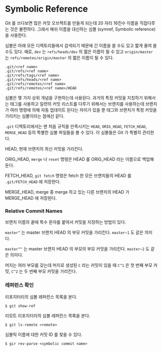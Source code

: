 # Symbolic Reference

Git 를 쓰다보면 많은 커밋 오브젝트를 만들게 되는데 20 자리 16진수 이름을 직접다루는 것은 불편하다.
그래서 해쉬 이름을 대신하는 심볼 (symref, Symbolic reference) 을 사용한다.

심볼은 아래 모든 디렉토리들에서 검색되기 때문에 긴 이름을 쓸 수도 있고 짧게 줄여 쓸 수도 있다.
예로, `dev` 는 `refs/heads/dev` 의 짧은 이름이 될 수 있고
`origin/master` 는 `refs/remotes/origin/master` 의 짧은 이름이 될 수 있다. 

	.git/<ref name>
	.git/refs/<ref name>
	.git/refs/tags/<ref name>
	.git/refs/heads/<ref name>
	.git/refs/remotes/<ref name>
	.git/refs/remotes/<ref name>/HEAD

심볼은 몇 가지 상위 개념을 구현하는데 사용된다.
과거의 특정 커밋을 지칭하기 위해서는 태그를 사용하고 일련의 커밋 리스트를 다루기 위해서는 브랜치를 사용하는데
브랜치가 여러 명령에 의해 자동 업데이트 된다는 차이가 있을 뿐 태그와 브랜치가 특정 커밋을 가리키는 심볼이라는 점에선 같다.

`.git` 디렉토리에서는 맨 처음 규칙을 만족시키는 `HEAD`, `ORIG_HEAD`, `FETCH_HEAD`, `MERGE_HEAD` 등의 특별한 심볼 파일들을 볼 수 있다. 이 심볼들은 Git 가 특별히 관리한다.

HEAD, 현재 브랜치의 최신 커밋을 가리킨다.

ORIG_HEAD, `merge` 나 `reset` 명령은 HEAD 를 ORIG_HEAD 라는 이름으로 백업해 둔다.

FETCH_HEAD, `git fetch` 명령은 fetch 한 모든 브랜치들의 HEAD 를 `.git/FETCH_HEAD` 에 저장한다.

MERGE_HEAD, merge 중 merge 하고 있는 다른 브랜치의 HEAD 가 MERGE_HEAD 에 저장된다.


### Relative Commit Names

브랜치 이름의 끝에 특수 문자를 붙여서 커밋을 지정하는 방법이 있다.

`master^` 는 master 브랜치 HEAD 의 부모 커밋을 가리킨다. `master~1` 도 같은 의미다.

`master^^` 는 master 브랜치 HEAD 의 부모의 부모 커밋을 가리킨다. `master~2` 도 같은 의미다.

머지는 여러 부모를 갖는데 머지로 생성된 `C` 라는 커밋이 있을  때
`C^1` 은 첫 번째 부모 커밋, `C^2` 는 두 번째 부모 커밋을 가리킨다.


### 레퍼런스 확인

리포지터리의 심볼 레퍼런스 목록을 본다.

	$ git show-ref

리모트 리포지터리의 심볼 레퍼런스 목록을 본다.

	$ git ls-remote <remote>


심볼릭 이름에 대한 커밋 ID 를 찾을 수 있다.

	$ gir rev-parse <symbolic commit name>
